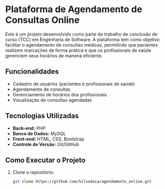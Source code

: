 # Plataforma de Agendamento de Consultas Online

Este é um projeto desenvolvido como parte do trabalho de conclusão de curso (TCC) em Engenharia de Software. A plataforma tem como objetivo facilitar o agendamento de consultas médicas, permitindo que pacientes realizem marcações de forma prática e que os profissionais de saúde gerenciem seus horários de maneira eficiente.

## Funcionalidades
- Cadastro de usuários (pacientes e profissionais de saúde)
- Agendamento de consultas
- Gerenciamento de horários dos profissionais
- Visualização de consultas agendadas

## Tecnologias Utilizadas
- **Back-end:** PHP
- **Banco de Dados:** MySQL
- **Front-end:** HTML, CSS, Bootstrap
- **Controle de Versão:** Git/GitHub

## Como Executar o Projeto
1. Clone o repositório:
   ```bash
   git clone https://github.com/Silvadaia/agendamento_online.git
